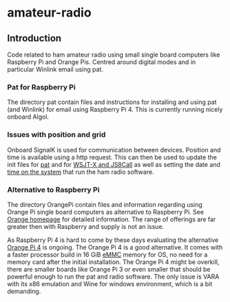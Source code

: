 # amateur-radio
## Introduction
Code related to ham amateur radio using small single board computers
like Raspberry Pi and Orange Pis. Centred around digital modes and in
particular Winlink email using pat.

### Pat for Raspberry Pi
The directory pat contain files and instructions for installing and using pat 
(and Winlink) for email using Raspberry Pi 4. This is currently running nicely 
onboard Algol. 

### Issues with position and grid
Onboard SignalK is used for communication between devices. Position and time is available using a 
http request. This can then be used to update the init files for 
[pat](https://github.com/olewsaa/amateur-radio/blob/main/pat/update.pos.pat.conf.py) and for
[WSJT-X and JS8Call](https://github.com/olewsaa/amateur-radio/blob/main/pat/update.pos.WSJT-X.conf.py) 
as well as setting the date and 
[time on the system](https://github.com/olewsaa/amateur-radio/blob/main/pat/set-date-from-SignalK.py) 
that run the ham radio software. 

### Alternative to Raspberry Pi 
The directory OrangePi contain files and information regarding 
using Orange Pi single board computers as alternative to Raspberry Pi.
See [Orange homepage](http://www.orangepi.org/) for detailed information.
The range of offerings are far greater then with Raspberry and supply is
not an issue. 

As Raspberry Pi 4 is hard to come by these days evaluating the
alternative [Orange Pi 4](http://www.orangepi.org/html/hardWare/computerAndMicrocontrollers/details/orange-pi-4-LTS.html) is ongoing. The Orange Pi 4 is a 
good alternative.  It comes with a faster processor build in 16 GiB 
[eMMC](https://en.wikipedia.org/wiki/MultiMediaCard#eMMC) 
memory for OS, no need for a memory card after the initial installation. 
The Orange Pi 4 might be overkill, there are smaller boards like Orange Pi 3 or
even smaller that should be powerful enough to run the pat and radio software. 
The only issue is VARA with its x86 emulation and Wine for windows 
environment, which is a bit demanding. 



